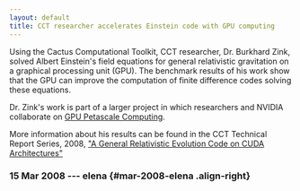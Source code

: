 ```yaml
---
layout: default
title: CCT researcher accelerates Einstein code with GPU computing
---
```

Using the Cactus Computational Toolkit, CCT researcher, Dr. Burkhard
Zink, solved Albert Einstein\'s field equations for general relativistic
gravitation on a graphical processing unit (GPU). The benchmark results
of his work show that the GPU can improve the computation of finite
difference codes solving these equations.

Dr. Zink\'s work is part of a larger project in which researchers and
NVIDIA collaborate on [GPU Petascale
Computing](http://www.hpcwire.com/hpc/2092380.html).

More information about his results can be found in the CCT Technical
Report Series, 2008, [\"A General Relativistic Evolution Code on CUDA
Architectures\"](http://www.cct.lsu.edu/CCT-TR/CCT-TR-2008-1)

### 15 Mar 2008 --- elena {#mar-2008-elena .align-right}
